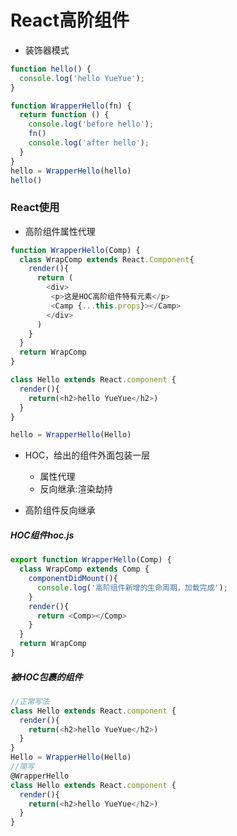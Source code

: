 # React高阶组件

* 装饰器模式

```js
function hello() {
  console.log('hello YueYue');
}

function WrapperHello(fn) {
  return function () {
    console.log('before hello');
    fn()
    console.log('after hello');
  }
}
hello = WrapperHello(hello)
hello()
```

### React使用

* 高阶组件属性代理

```js
function WrapperHello(Comp) {
  class WrapComp extends React.Component{
    render(){
      return (
        <div>
         <p>这是HOC高阶组件特有元素</p>
         <Camp {...this.props}></Camp>
        </div>
      )
    }
  }
  return WrapComp
}

class Hello extends React.component {
  render(){
    return(<h2>hello YueYue</h2>)
  }
}

hello = WrapperHello(Hello)
```

* HOC，给出的组件外面包装一层

  * 属性代理
  * 反向继承:渲染劫持

* 高阶组件反向继承

##### HOC组件hoc.js

```js
export function WrapperHello(Comp) {
  class WrapComp extends Comp {
    componentDidMount(){
      console.log('高阶组件新增的生命周期，加载完成');
    }
    render(){
      return <Comp></Comp>
    }
  }
  return WrapComp
}
```

##### 被HOC包裹的组件

```js
//正常写法
class Hello extends React.component {
  render(){
    return(<h2>hello YueYue</h2>)
  }
}
Hello = WrapperHello(Hello)
//简写
@WrapperHello
class Hello extends React.component {
  render(){
    return(<h2>hello YueYue</h2>)
  }
}
```



